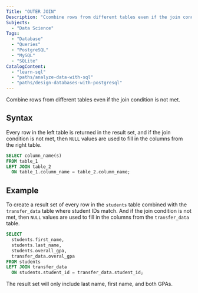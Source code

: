 ```yaml
---
Title: "OUTER JOIN"
Description: "Ccombine rows from different tables even if the join condition is not met."
Subjects:
  - "Data Science"
Tags:
  - "Database"
  - "Queries"
  - "PostgreSQL"
  - "MySQL"
  - "SQLite"
CatalogContent:
  - "learn-sql"
  - "paths/analyze-data-with-sql"
  - "paths/design-databases-with-postgresql"
---
```


Combine rows from different tables even if the join condition is not met.

## Syntax

Every row in the left table is returned in the result set, and if the join condition is not met, then `NULL` values are used to fill in the columns from the right table.

```sql
SELECT column_name(s)
FROM table_1
LEFT JOIN table_2
  ON table_1.column_name = table_2.column_name;
```

## Example

To create a result set of every row in the `students` table combined with the `transfer_data` table where student IDs match. And if the join condition is not met, then `NULL` values are used to fill in the columns from the `transfer_data` table.  

```sql
SELECT
  students.first_name,
  students.last_name,
  students.overall_gpa,
  transfer_data.overal_gpa
FROM students
LEFT JOIN transfer_data
  ON students.student_id = transfer_data.student_id;
```

The result set will only include last name, first name, and both GPAs.
